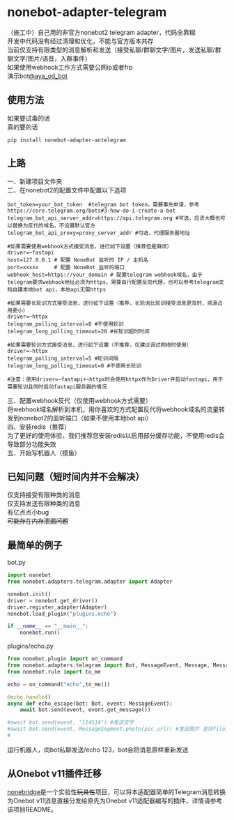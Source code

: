 # nonebot-adapter-telegram
（施工中）自己用的非官方nonebot2 telegram adapter，代码全靠糊  
开发中代码没有经过清理和优化，不能与官方版本共存  
当前仅支持有限类型的消息解析和发送（接受私聊/群聊文字/图片，发送私聊/群聊文字/图片/语音，入群事件）  
如果使用webhook工作方式需要公网ip或者frp  
演示bot[@aya_od_bot](https://t.me/aya_od_bot)  
## 使用方法
如果要试毒的话  
真的要的话  
```shell
pip install nonebot-adapter-antelegram
```
## 上路
一、新建项目文件夹  
二、在nonebot2的配置文件中配置以下选项  
```shell
bot_token=your_bot_token  #telegram bot token，需要事先申请，参考https://core.telegram.org/bots#3-how-do-i-create-a-bot
telegram_bot_api_server_addr=https://api.telegram.org #可选，应该大概也可以替换为反代的域名，不设置默认官方
telegram_bot_api_proxy=proxy_server_addr #可选，代理服务器地址

#如果需要使用webhook方式接受消息，进行如下设置（推荐但是麻烦）
driver=~fastapi
host=127.0.0.1 # 配置 NoneBot 监听的 IP / 主机名  
port=xxxxx     # 配置 NoneBot 监听的端口  
webhook_host=https://your_domain # 配置telegram webhook域名，由于telegram要求webhook地址必须为https，需要自行配置反向代理，也可以参考telegram文档自建本地bot api，本地api无需https  

#如果需要长轮训方式接受消息，进行如下设置（推荐，长轮询比轮训接受消息更及时，资源占用更小）
driver=~httpx
telegram_polling_interval=0 #不使用轮训
telegram_long_polling_timeout=20 #长轮训超时时间

#如果需要轮训方式接受消息，进行如下设置（不推荐，仅建议调试网络时使用）
driver=~httpx
telegram_polling_interval=5 #轮训间隔
telegram_long_polling_timeout=0 #不使用长轮训

#注意：使用driver=~fastapi+~httpx时会使用httpx作为Driver并启动fastapi，用于需要轮训且同时启动fastapi服务器的情况

```
三、配置webhook反代（仅使用webhook方式需要）  
将webhook域名解析到本机，用你喜欢的方式配置反代将webhook域名的流量转发到nonebot2的监听端口（如果不使用本地bot api）  
四、安装redis（推荐）  
为了更好的使用体验，我们推荐您安装redis以启用部分缓存功能，不使用redis会导致部分功能失效  
五、开始写机器人（摸鱼）  

## 已知问题（短时间内并不会解决）  
仅支持接受有限种类的消息  
仅支持发送有限种类的消息  
有亿点点小bug  
~~可能存在内存泄漏问题~~  

## 最简单的例子
bot.py
```python
import nonebot
from nonebot.adapters.telegram.adapter import Adapter

nonebot.init()
driver = nonebot.get_driver()
driver.register_adapter(Adapter)
nonebot.load_plugin("plugins.echo")

if __name__ == "__main__":
    nonebot.run()   
```
plugins/echo.py
```python
from nonebot.plugin import on_command
from nonebot.adapters.telegram import Bot, MessageEvent, Message, MessageSegment
from nonebot.rule import to_me

echo = on_command("echo",to_me())

@echo.handle()
async def echo_escape(bot: Bot, event: MessageEvent):
    await bot.send(event, event.get_message())

#await bot.send(event, "114514") #发送文字
#await bot.send(event, MessageSegment.photo(pic_url)) #发送图片 支持file:///，base64://，bytes，file_id，url(由Telegram服务器下载)  
#
```
运行机器人，向bot私聊发送/echo 123，bot会将消息原样重新发送  

## 从Onebot v11插件迁移
[nonebridge](https://github.com/ColdThunder11/nonebridge)是一个实验性~~玩具性~~项目，可以将本适配器简单的Telegram消息转换为Onebot v11消息直接分发给原先为Onebot v11适配器编写的插件，详情请参考该项目README。